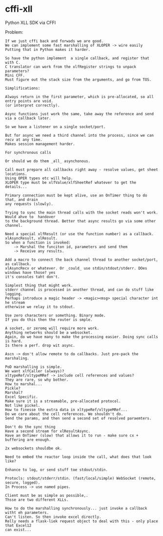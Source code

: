 # cffi-xll
Python XLL SDK via CFFI


Problem:

    If we just cffi back and forwads we are good.
    We can implement some fast marshalling of XLOPER -> wire easily
    Putting that in Python makes it harder.
    
    So have the python implement  a single callback, and register that with C.
    C translator can work from the xlfRegister strings to unpack parameters? 
    Mini CFF. 
    Must figure out the stack size from the arguments, and go from TOS.
    
    Simplifications:
    
    Always return in the first parameter, which is pre-allocated, so all entry points are void.
    (or interpret correctly).
    
    Async functions just work the same, take away the reference and send via a callback later.
    
    So we have a listener on a single socket/port. 
    
    But for async we need a third channel into the process, since we can recv at any time.
    Makes session management harder.
    
    For synchronous calls
    
    Or should we do them _all_ asynchonous.
    
    Call must prepare all callbacks right away - resolve values, get sheet locations.
    Using OPER types etc will help.
    XLOPER type must be xlfValue/xlfSheetRef whatever to get the details...
    
    Primary connection must be kept alive, use an OnTimer thing to do that, and drain
    any requests (slowly).
    
    Trying to sync the main thread calls with the socket reads won't work. Would ahve to  handover
    to the background thread. Better that async results go via some other channel.
    
    Need a special xlfResult (or use the function number) as a callback. xlAsyncResult, xlResult.
    So when a function is invoked:
        -> Marshal the funciton id, parameters and send them
        -> Receive any results.
        
    Add a macro to connect the back channel thread to another socket/port, as callback.
    xlAsyncRecv or whatever. Or _could_ use stdin/stdout/stderr. DOes windows have those? yes
    it's consoles taht don't. 
    
    Simplest thing that might work.
    stderr channel is processed in another thread, and can do stuff like logging.
    Perhaps introduce a magic header -> <magic><msg> special character int he stream
    otherwise we relay it to stdout.
 
    Use zero characters or something. Binary mode.
    If you do this then the router is smple.
    
    A socket, or zeromq will require more work.
    Anything networks should be a websocket.
    Again, do we have many to make the processing easier. Doing sync calls is hard.
    Is there a perf. drop wit async. 
    
    Ascn -> don't allow remote to do callbacks. Just pre-pack the marshaling.
    
    PoD marshalling is simple.
    We want xlfCaller (always)?
    xltypeRef/xltypeMRef -> include cell references and values? 
    They are rare, so why bother.
    How to marshal...
    Pickle? 
    Marshal?
    Excel Specific. 
    Make sure it is a streamable, pre-allocated protocol. 
    Not like pickel.
    How to finesse the extra data in xltypeRef/xltypeMRef...
    Do we care about the cell references. We shouldn't do.
    Send the params, and then send a second set of resolved paraemters. 
    
    Don't do the sync thing
    Have a second stream for xlResultAsync.
    Have an OnTimer (slow) that allows it to run - make sure cx + buffering are enough.
    
    2x websockets shouldbe ok.
    
    Need to embed the reactor loop inside the call, what does that look like?
    
    Enhance to log, or send stuff toe stdout/stdin.
    
    Protocls: stdout/stderr/stdin. (fast/local/simple) WebSocket (remote, secure, logged).
    In Process -> use named pipes. 
    
    Client must be as simple as possible,.
    Thsse are two different XLLs.
    
    How to do the marshalling synchronously... just invoke a callback witht eh parameters. 
    Can't listen. So then invoke excel directly.
    Relly needs a flask-liek request object to deal with this - only place that Excel12
    can exist...
    
    
    
    
    
    
    
    
    
    
    
     
    
    
    
    
    
    
    
    
    
    
    
    
    
    
    
    
    